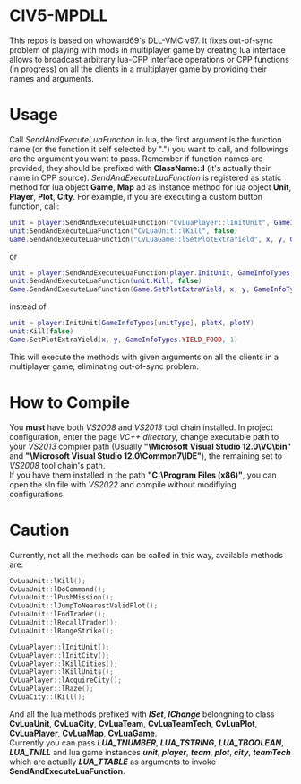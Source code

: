 # CIV5-MPDLL

This repos is based on whoward69's DLL-VMC v97. It fixes out-of-sync problem of playing with mods in multiplayer game by creating lua interface allows to broadcast arbitrary lua-CPP interface operations or CPP functions (in progress) on all the clients in a multiplayer game by providing their names and arguments. 

# Usage
Call *SendAndExecuteLuaFunction* in lua, the first argument is the function name (or the function it self selected by ".") you want to call, and followings are the argument you want to pass. Remember if function names are provided, they should be prefixed with **ClassName::l** (it's actually their name in CPP source). 
*SendAndExecuteLuaFunction* is registered as static method for lua object **Game**, **Map** ad as instance method for lua object **Unit**, **Player**, **Plot**, **City**.
For example, if you are executing a custom button function, call: 

``` lua
unit = player:SendAndExecuteLuaFunction("CvLuaPlayer::lInitUnit", GameInfoTypes[unitType], plotX, plotY)
unit:SendAndExecuteLuaFunction("CvLuaUnit::lKill", false)
Game.SendAndExecuteLuaFunction("CvLuaGame::lSetPlotExtraYield", x, y, GameInfoTypes.YIELD_FOOD, 1)
``` 
or
``` lua
unit = player:SendAndExecuteLuaFunction(player.InitUnit, GameInfoTypes[unitType], plotX, plotY)
unit:SendAndExecuteLuaFunction(unit.Kill, false)
Game.SendAndExecuteLuaFunction(Game.SetPlotExtraYield, x, y, GameInfoTypes.YIELD_FOOD, 1)
``` 
instead of 
``` lua
unit = player:InitUnit(GameInfoTypes[unitType], plotX, plotY)
unit:Kill(false) 
Game.SetPlotExtraYield(x, y, GameInfoTypes.YIELD_FOOD, 1)
``` 
This will execute the methods with given arguments on all the clients in a multiplayer game, eliminating out-of-sync problem.


# How to Compile
You **must** have both *VS2008* and *VS2013* tool chain installed. In project configuration, enter the page *VC++ directory*, change executable path to your *VS2013* compiler path (Usually **"\Microsoft Visual Studio 12.0\VC\bin"** and **"\Microsoft Visual Studio 12.0\Common7\IDE"**), the remaining set to *VS2008* tool chain's path.  
If you have them installed in the path **"C:\Program Files (x86)"**, you can open the sln file with *VS2022* and compile without modifiying configurations.
# Caution
Currently, not all the methods can be called in this way, available methods are:
``` c++
CvLuaUnit::lKill();
CvLuaUnit::lDoCommand();
CvLuaUnit::lPushMission();
CvLuaUnit::lJumpToNearestValidPlot();
CvLuaUnit::lEndTrader();
CvLuaUnit::lRecallTrader();
CvLuaUnit::lRangeStrike();

CvLuaPlayer::lInitUnit();
CvLuaPlayer::lInitCity();
CvLuaPlayer::lKillCities();
CvLuaPlayer::lKillUnits();
CvLuaPlayer::lAcquireCity();
CvLuaPlayer::lRaze();
CvLuaCity::lKill();
``` 
And all the lua methods prefixed with ***lSet***, ***lChange*** belongning to class **CvLuaUnit**, **CvLuaCity**, **CvLuaTeam**, **CvLuaTeamTech**,  **CvLuaPlot**, **CvLuaPlayer**, **CvLuaMap**, **CvLuaGame**.   
Currently you can pass ***LUA_TNUMBER***, ***LUA_TSTRING***, ***LUA_TBOOLEAN***, ***LUA_TNILL*** and lua game instances ***unit***, ***player***, ***team***, ***plot***, ***city***, ***teamTech*** which are actually ***LUA_TTABLE*** as arguments to invoke **SendAndExecuteLuaFunction**.   

 
